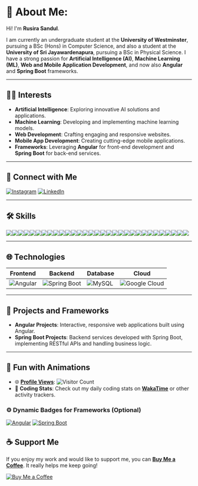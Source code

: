 # 👋 About Me:

Hi! I'm **Rusira Sandul**.

I am currently an undergraduate student at the **University of Westminster**, pursuing a BSc (Hons) in Computer Science, and also a student at the **University of Sri Jayawardenapura**, pursuing a BSc in Physical Science. I have a strong passion for **Artificial Intelligence (AI)**, **Machine Learning (ML)**, **Web and Mobile Application Development**, and now also **Angular** and **Spring Boot** frameworks.

---

## 🧑‍💻 Interests
- **Artificial Intelligence**: Exploring innovative AI solutions and applications.
- **Machine Learning**: Developing and implementing machine learning models.
- **Web Development**: Crafting engaging and responsive websites.
- **Mobile App Development**: Creating cutting-edge mobile applications.
- **Frameworks**: Leveraging **Angular** for front-end development and **Spring Boot** for back-end services.

---

## 🔗 Connect with Me

[![Instagram](https://img.shields.io/badge/Instagram-%23E4405F.svg?style=for-the-badge&logo=instagram&logoColor=white)](instergram.com/rusirasandul)
[![LinkedIn](https://img.shields.io/badge/LinkedIn-%230077B5.svg?style=for-the-badge&logo=linkedin&logoColor=white)](https://www.linkedin.com/in/rusira-sandul-b6bb87292?lipi=urn%3Ali%3Apage%3Ad_flagship3_profile_view_base_contact_details%3BLXKQd1uBQby7cpDIFn7jOg%3D%3D)

---

## 🛠️ Skills

<div style="display: flex; flex-wrap: wrap;">
    <!-- Core Skills -->
    <img src="https://img.shields.io/badge/Java-%23ED8B00.svg?style=for-the-badge&logo=java&logoColor=white" />
    <img src="https://img.shields.io/badge/JavaScript-%23F7DF1E.svg?style=for-the-badge&logo=javascript&logoColor=black" />
    <img src="https://img.shields.io/badge/Python-%233776AB.svg?style=for-the-badge&logo=python&logoColor=white" />
    <img src="https://img.shields.io/badge/C++-%2300599C.svg?style=for-the-badge&logo=cplusplus&logoColor=white" />
    <img src="https://img.shields.io/badge/HTML5-%23E34F26.svg?style=for-the-badge&logo=html5&logoColor=white" />
    <img src="https://img.shields.io/badge/CSS3-%231572B6.svg?style=for-the-badge&logo=css3&logoColor=white" />
    <img src="https://img.shields.io/badge/Angular-%23DD0031.svg?style=for-the-badge&logo=angular&logoColor=white" />
    <img src="https://img.shields.io/badge/React-%2361DAFB.svg?style=for-the-badge&logo=react&logoColor=black" />
    <img src="https://img.shields.io/badge/Bootstrap-%237952B3.svg?style=for-the-badge&logo=bootstrap&logoColor=white" />
    <img src="https://img.shields.io/badge/Spring_Boot-%236DB33F.svg?style=for-the-badge&logo=springboot&logoColor=white" />
    <img src="https://img.shields.io/badge/Node.js-%23339933.svg?style=for-the-badge&logo=nodedotjs&logoColor=white" />
    <img src="https://img.shields.io/badge/Express.js-%23000000.svg?style=for-the-badge&logo=express&logoColor=white" />
    <img src="https://img.shields.io/badge/MySQL-%234479A1.svg?style=for-the-badge&logo=mysql&logoColor=white" />
    <img src="https://img.shields.io/badge/MongoDB-%2347A248.svg?style=for-the-badge&logo=mongodb&logoColor=white" />
    <img src="https://img.shields.io/badge/Firebase-%23FFCA28.svg?style=for-the-badge&logo=firebase&logoColor=black" />
    <img src="https://img.shields.io/badge/Git-%23F05032.svg?style=for-the-badge&logo=git&logoColor=white" />
    <img src="https://img.shields.io/badge/Docker-%232496ED.svg?style=for-the-badge&logo=docker&logoColor=white" />
    <img src="https://img.shields.io/badge/GitHub-%23181717.svg?style=for-the-badge&logo=github&logoColor=white" />
    <img src="https://img.shields.io/badge/Google%20Cloud-%234285F4.svg?style=for-the-badge&logo=googlecloud&logoColor=white" />
    <img src="https://img.shields.io/badge/AWS-%23232F3E.svg?style=for-the-badge&logo=amazon-aws&logoColor=white" />
     <img src="https://img.shields.io/badge/Dart-%230175C2.svg?style=for-the-badge&logo=dart&logoColor=white" />
    <img src="https://img.shields.io/badge/Flutter-%2302569B.svg?style=for-the-badge&logo=flutter&logoColor=white" />
    <img src="https://img.shields.io/badge/Android_Studio-%233DDC84.svg?style=for-the-badge&logo=android-studio&logoColor=white" />
    <img src="https://img.shields.io/badge/TensorFlow-%23FF6F00.svg?style=for-the-badge&logo=tensorflow&logoColor=white" />
    <img src="https://img.shields.io/badge/Keras-%23D00000.svg?style=for-the-badge&logo=keras&logoColor=white" />
    <img src="https://img.shields.io/badge/Scikit_Learn-%23F7931E.svg?style=for-the-badge&logo=scikit-learn&logoColor=black" />
    <img src="https://img.shields.io/badge/Pandas-%23150458.svg?style=for-the-badge&logo=pandas&logoColor=white" />
    <img src="https://img.shields.io/badge/Numpy-%23013243.svg?style=for-the-badge&logo=numpy&logoColor=white" />
    <img src="https://img.shields.io/badge/Arduino-%2300979D.svg?style=for-the-badge&logo=arduino&logoColor=white" />
    <img src="https://img.shields.io/badge/Canva-%2300C4CC.svg?style=for-the-badge&logo=canva&logoColor=white" />
    <img src="https://img.shields.io/badge/Microsoft%20Office-D83B01?style=for-the-badge&logo=microsoft-office&logoColor=white" />

     
    

    

    
    
</div>



---

## 🌐 Technologies

| Frontend        | Backend          | Database        | Cloud          |
| --------------- | ---------------- | --------------- | -------------- |
| ![Angular](https://img.shields.io/badge/Angular-%23DD0031.svg?style=for-the-badge&logo=angular&logoColor=white) | ![Spring Boot](https://img.shields.io/badge/Spring%20Boot-%236DB33F.svg?style=for-the-badge&logo=springboot&logoColor=white) | ![MySQL](https://img.shields.io/badge/MySQL-%234479A1.svg?style=for-the-badge&logo=mysql&logoColor=white) | ![Google Cloud](https://img.shields.io/badge/Google%20Cloud-%234285F4.svg?style=for-the-badge&logo=googlecloud&logoColor=white) |

---

## 🎨 Projects and Frameworks

- **Angular Projects**: Interactive, responsive web applications built using Angular.
- **Spring Boot Projects**: Backend services developed with Spring Boot, implementing RESTful APIs and handling business logic.

---

## 🌟 Fun with Animations

- 🌐 **[Profile Views](https://visitor-badge.glitch.me/badge?page_id=rusirasandul.readme)**: ![Visitor Count](https://visitor-badge.glitch.me/badge?page_id=rusirasandul.readme)
- 🎉 **Coding Stats**: Check out my daily coding stats on **[WakaTime](https://wakatime.com)** or other activity trackers.



### ⚙️ Dynamic Badges for Frameworks (Optional)

[![Angular](https://img.shields.io/badge/Angular-%23DD0031.svg?style=flat&logo=angular&logoColor=white)](#)
[![Spring Boot](https://img.shields.io/badge/Spring%20Boot-%236DB33F.svg?style=flat&logo=springboot&logoColor=white)](#)


## ☕ Support Me

If you enjoy my work and would like to support me, you can **[Buy Me a Coffee](https://www.buymeacoffee.com/yourusername)**. It really helps me keep going! 

[![Buy Me a Coffee](https://img.shields.io/badge/Buy_Me_a_Coffee-F7DF1E?style=for-the-badge&logo=buy-me-a-coffee&logoColor=black)](https://www.buymeacoffee.com/yourusername)


